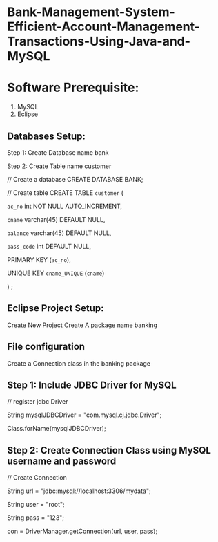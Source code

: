 # Bank-Management-System-Efficient-Account-Management-Transactions-Using-Java-and-MySQL

# Software Prerequisite:

1. MySQL
2. Eclipse

## Databases Setup:

Step 1: Create Database name bank

Step 2: Create Table name customer

// Create a database 
CREATE DATABASE BANK; 


// Create table
CREATE TABLE `customer` (

 `ac_no` int NOT NULL AUTO_INCREMENT,

 `cname` varchar(45) DEFAULT NULL,

 `balance` varchar(45) DEFAULT NULL,

 `pass_code` int DEFAULT NULL,

 PRIMARY KEY (`ac_no`),

 UNIQUE KEY `cname_UNIQUE` (`cname`)

) ;
## Eclipse Project Setup:

Create New Project
Create A package name banking


## File configuration

Create a Connection class in the banking package

## Step 1: Include JDBC Driver for MySQL

// register jdbc Driver 

String mysqlJDBCDriver = "com.mysql.cj.jdbc.Driver";

Class.forName(mysqlJDBCDriver);

## Step 2: Create Connection Class using MySQL username and password

// Create Connection

String url = "jdbc:mysql://localhost:3306/mydata";

String user = "root";

String pass = "123";

con = DriverManager.getConnection(url, user, pass);
